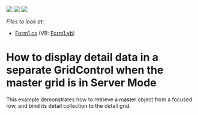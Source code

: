 <!-- default badges list -->
![](https://img.shields.io/endpoint?url=https://codecentral.devexpress.com/api/v1/VersionRange/128627577/13.1.4%2B)
[![](https://img.shields.io/badge/Open_in_DevExpress_Support_Center-FF7200?style=flat-square&logo=DevExpress&logoColor=white)](https://supportcenter.devexpress.com/ticket/details/E2054)
[![](https://img.shields.io/badge/📖_How_to_use_DevExpress_Examples-e9f6fc?style=flat-square)](https://docs.devexpress.com/GeneralInformation/403183)
<!-- default badges end -->
<!-- default file list -->
*Files to look at*:

* [Form1.cs](./CS/Q248298/Form1.cs) (VB: [Form1.vb](./VB/Q248298/Form1.vb))
<!-- default file list end -->
# How to display detail data in a separate GridControl when the master grid is in Server Mode


<p>This example demonstrates how to retrieve a master object from a focused row, and bind its detail collection to the detail grid.</p>

<br/>


